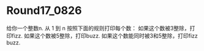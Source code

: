 # Round17_0826
给你一个整数n. 从 1 到 n 按照下面的规则打印每个数： 如果这个数被3整除，打印fizz. 如果这个数被5整除，打印buzz. 如果这个数能同时被3和5整除，打印fizz buzz.
